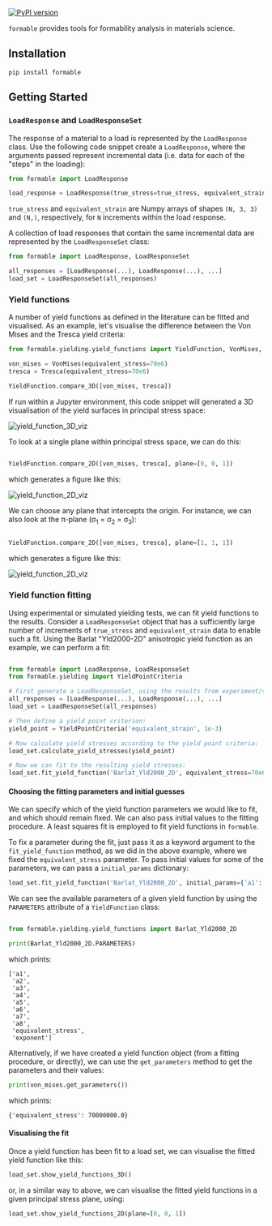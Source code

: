 [![PyPI version](https://badge.fury.io/py/formable.svg)](https://badge.fury.io/py/formable)

`formable` provides tools for formability analysis in materials science.

## Installation

`pip install formable`

## Getting Started

### `LoadResponse` and `LoadResponseSet`

The response of a material to a load is represented by the `LoadResponse` class. Use the following code snippet create a `LoadResponse`, where the arguments passed represent incremental data (i.e. data for each of the "steps" in the loading):

```python
from formable import LoadResponse

load_response = LoadResponse(true_stress=true_stress, equivalent_strain=equivalent_strain)

```

`true_stress` and `equivalent_strain` are Numpy arrays of shapes `(N, 3, 3)` and `(N,)`, respectively, for `N` increments within the load response.

A collection of load responses that contain the same incremental data are represented by the `LoadResponseSet` class:

```python
from formable import LoadResponse, LoadResponseSet

all_responses = [LoadResponse(...), LoadResponse(...), ...]
load_set = LoadResponseSet(all_responses)

```

### Yield functions

A number of yield functions as defined in the literature can be fitted and visualised. As an example, let's visualise the difference between the Von Mises and the Tresca yield criteria:

```python
from formable.yielding.yield_functions import YieldFunction, VonMises, Tresca

von_mises = VonMises(equivalent_stress=70e6)
tresca = Tresca(equivalent_stress=70e6)

YieldFunction.compare_3D([von_mises, tresca])

```

If run within a Jupyter environment, this code snippet will generated a 3D visualisation of the yield surfaces in principal stress space:

![yield_function_3D_viz](https://raw.githubusercontent.com/LightForm-group/formable/master/img/yield_function_3D_viz.gif)

To look at a single plane within principal stress space, we can do this:

```python

YieldFunction.compare_2D([von_mises, tresca], plane=[0, 0, 1])

```

which generates a figure like this:

![yield_function_2D_viz](https://raw.githubusercontent.com/LightForm-group/formable/master/img/yield_function_2D_viz.png)

We can choose any plane that intercepts the origin. For instance, we can also look at the π-plane (σ<sub>1</sub> = σ<sub>2</sub> = σ<sub>3</sub>):

```python

YieldFunction.compare_2D([von_mises, tresca], plane=[1, 1, 1])

```

which generates a figure like this:

![yield_function_2D_viz](https://raw.githubusercontent.com/LightForm-group/formable/master/img/yield_function_2D_viz_pi_plane.png)

### Yield function fitting

Using experimental or simulated yielding tests, we can fit yield functions to the results. Consider a `LoadResponseSet` object that has a sufficiently large number of increments of `true_stress` and `equivalent_strain` data to enable such a fit. Using the Barlat "Yld2000-2D" anisotropic yield function as an example, we can perform a fit:

```python

from formable import LoadResponse, LoadResponseSet
from formable.yielding import YieldPointCriteria

# First generate a LoadResponseSet, using the results from experiment/simulation:
all_responses = [LoadResponse(...), LoadResponse(...), ...]
load_set = LoadResponseSet(all_responses)

# Then define a yield point criterion:
yield_point = YieldPointCriteria('equivalent_strain', 1e-3)

# Now calculate yield stresses according to the yield point criteria:
load_set.calculate_yield_stresses(yield_point)

# Now we can fit to the resulting yield stresses:
load_set.fit_yield_function('Barlat_Yld2000_2D', equivalent_stress=70e6)

```

#### Choosing the fitting parameters and initial guesses

We can specify which of the yield function parameters we would like to fit, and which should remain fixed. We can also pass initial values to the fitting procedure. A least squares fit is employed to fit yield functions in `formable`.

To fix a parameter during the fit, just pass it as a keyword argument to the `fit_yield_function` method, as we did in the above example, where we fixed the `equivalent_stress` parameter. To pass initial values for some of the parameters, we can pass a `initial_params` dictionary:

```python
load_set.fit_yield_function('Barlat_Yld2000_2D', initial_params={'a1': 1.4})
```

We can see the available parameters of a given yield function by using the `PARAMETERS` attribute of a `YieldFunction` class:

```python

from formable.yielding.yield_functions import Barlat_Yld2000_2D

print(Barlat_Yld2000_2D.PARAMETERS)

```

which prints:

```
['a1',
 'a2',
 'a3',
 'a4',
 'a5',
 'a6',
 'a7',
 'a8',
 'equivalent_stress',
 'exponent']
 ```

 Alternatively, if we have created a yield function object (from a fitting procedure, or directly), we can use the `get_parameters` method to get the parameters and their values:

 ```python
 print(von_mises.get_parameters())
 ```

 which prints:

 ```
 {'equivalent_stress': 70000000.0}
 ```

#### Visualising the fit

Once a yield function has been fit to a load set, we can visualise the fitted yield function like this:

```python
load_set.show_yield_functions_3D()
```

or, in a similar way to above, we can visualise the fitted yield functions in a given principal stress plane, using:

```python
load_set.show_yield_functions_2D(plane=[0, 0, 1])
```
